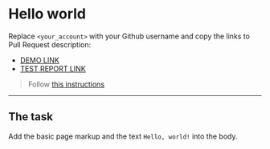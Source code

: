 # Hello world
Replace `<your_account>` with your Github username and copy the links to Pull Request description:
- [DEMO LINK](https://andriyzhabynets.github.io/layout_hello-world/)
- [TEST REPORT LINK](https://andriyzhabynets.github.io/layout_hello-world/report/html_report/)

> Follow [this instructions](https://mate-academy.github.io/layout_task-guideline/#how-to-solve-the-layout-tasks-on-github)
___

## The task
Add the basic page markup and the text `Hello, world!` into the body.
